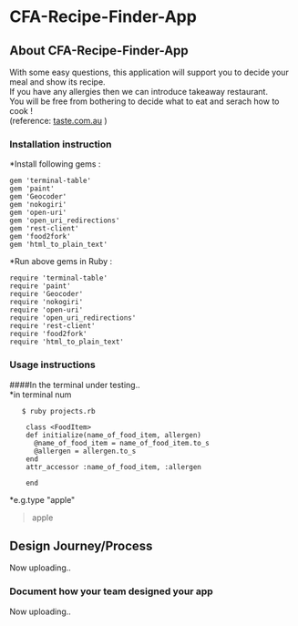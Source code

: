 # CFA-Recipe-Finder-App

## About CFA-Recipe-Finder-App  
  With some easy questions, this application will support you to decide your meal and show its recipe.  
  If you have any allergies then we can introduce takeaway restaurant.  
  You will be free from bothering to decide what to eat and serach how to cook !   
  (reference: [taste.com.au](http://www.taste.com.au/) )

### Installation instruction
*Install following gems :    
```
gem 'terminal-table'  
gem 'paint'  
gem 'Geocoder'  
gem 'nokogiri'  
gem 'open-uri'  
gem 'open_uri_redirections'  
gem 'rest-client'  
gem 'food2fork'  
gem 'html_to_plain_text'  
 ```  
*Run above gems in Ruby :  
```
require 'terminal-table'  
require 'paint'  
require 'Geocoder'  
require 'nokogiri'  
require 'open-uri'  
require 'open_uri_redirections'  
require 'rest-client'  
require 'food2fork'  
require 'html_to_plain_text'  
```  
### Usage instructions  
####In the terminal
under testing..  
*in terminal num

`   $ ruby projects.rb`
```
    class <FoodItem>
    def initialize(name_of_food_item, allergen)
      @name_of_food_item = name_of_food_item.to_s
      @allergen = allergen.to_s
    end
    attr_accessor :name_of_food_item, :allergen

    end
```


*e.g.type "apple"
> apple


## Design Journey/Process  
  
Now uploading..  

### Document how your team designed your app  
  
Now uploading..  
  
  
